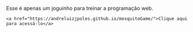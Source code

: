 Esse é apenas um joguinho para treinar a programação web.

    <a href="https://andreluizjpoles.github.io/mosquitoGame/">Clique aqui para acessá-lo</a>